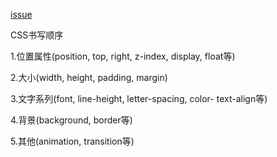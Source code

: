 [issue](https://github.com/hoperyy/blog/issues/6)

CSS书写顺序

1.位置属性(position, top, right, z-index, display, float等)

2.大小(width, height, padding, margin)

3.文字系列(font, line-height, letter-spacing, color- text-align等)

4.背景(background, border等)

5.其他(animation, transition等)